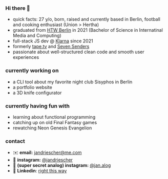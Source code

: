 ### Hi there 👋

- quick facts: 27 y/o, born, raised and currently based in Berlin, football and cooking enthusiast (Union > Hertha) 
- graduated from [HTW Berlin](https://www.htw-berlin.de/en/) in 2021 (Bachelor of Science in Internatinal Media and Computing)
- full-stack JS dev @ [Klarna](https://www.klarna.com/) since 2021
- formerly [tape.tv](https://de.wikipedia.org/wiki/Tape.tv) and [Seven Senders](https://sevensenders.com/)
- passionate about well-structured clean code and smooth user experiences

### currently working on

- a CLI tool about my favorite night club Sisyphos in Berlin
- a portfolio website
- a 3D knife configurator

### currently having fun with

- learning about functional programming
- catching up on old Final Fantasy games
- rewatching Neon Genesis Evangelion

### contact

- ✉️ **email:** jandriescher@me.com
- 📸 **instagram:** [@jandriescher](https://www.instagram.com/jandriescher/)
- 🌅 **(super secret analog) instagram:** [@jan.alog](https://www.instagram.com/jan.alog/)
- 👔 **Linkedin**: [right this way](https://www.linkedin.com/in/jan-driescher-056649178/)
